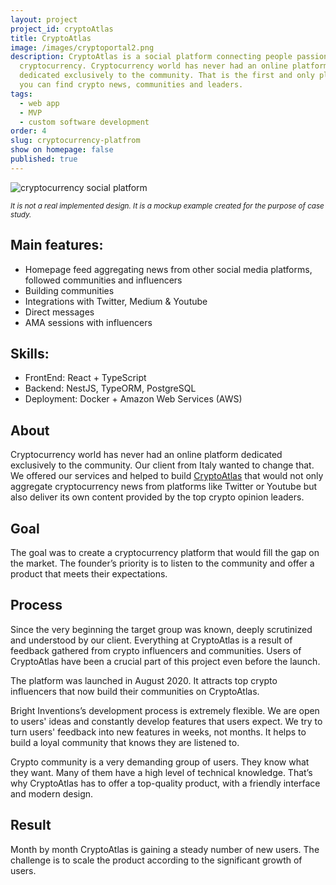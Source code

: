 ```yaml
---
layout: project
project_id: cryptoAtlas
title: CryptoAtlas
image: /images/cryptoportal2.png
description: CryptoAtlas is a social platform connecting people passionate about
  cryptocurrency. Cryptocurrency world has never had an online platform
  dedicated exclusively to the community. That is the first and only place where
  you can find crypto news, communities and leaders.
tags:
  - web app
  - MVP
  - custom software development
order: 4
slug: cryptocurrency-platfrom
show on homepage: false
published: true
---
```



![cryptocurrency social platform](/images/cryptocurrency_platform.png)

<sub>*It is not a real implemented design. It is a mockup example created for the purpose of case study.*</sub>

## Main features:

* Homepage feed aggregating news from other social media platforms, followed communities and influencers
* Building communities
* Integrations with Twitter, Medium & Youtube
* Direct messages
* AMA sessions with influencers

## Skills:

* FrontEnd: React + TypeScript
* Backend: NestJS, TypeORM, PostgreSQL
* Deployment: Docker + Amazon Web Services (AWS)

## About

Cryptocurrency world has never had an online platform dedicated exclusively to the community. Our client from Italy wanted to change that. We offered our services and helped to build [CryptoAtlas](https://www.cryptoatlas.io) that would not only aggregate cryptocurrency news from platforms like Twitter or Youtube but also deliver its own content provided by the top crypto opinion leaders.

## Goal

The goal was to create a cryptocurrency platform that would fill the gap on the market. The founder’s priority is to listen to the community and offer a product that meets their expectations.

## Process

Since the very beginning the target group was known, deeply scrutinized and understood by our client. Everything at CryptoAtlas is a result of feedback gathered from crypto influencers and communities. Users of CryptoAtlas have been a crucial part of this project even before the launch.

The platform was launched in August 2020. It attracts top crypto influencers that now build their communities on CryptoAtlas.

Bright Inventions’s development process is extremely flexible. We are open to users' ideas and constantly develop features that users expect. We try to turn users' feedback into new features in weeks, not months. It helps to build a loyal community that knows they are listened to.

Crypto community is a very demanding group of users. They know what they want. Many of them have a high level of technical knowledge. That’s why CryptoAtlas has to offer a top-quality product, with a friendly interface and modern design. 

## Result

Month by month CryptoAtlas is gaining a steady number of new users. The challenge is to scale the product according to the significant growth of users.

